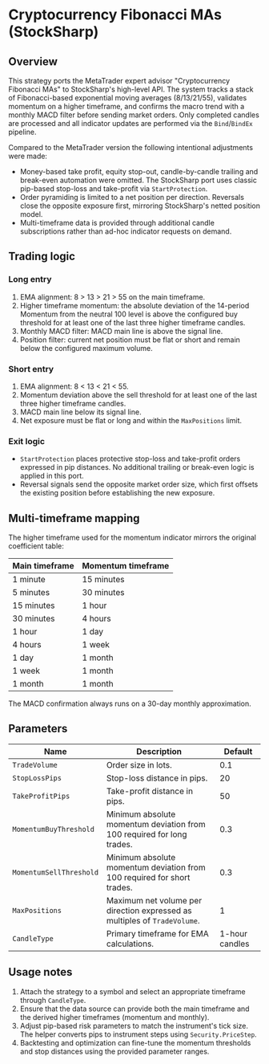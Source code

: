 # Cryptocurrency Fibonacci MAs (StockSharp)

## Overview
This strategy ports the MetaTrader expert advisor "Cryptocurrency Fibonacci MAs" to StockSharp's high-level API. The system tracks a stack of Fibonacci-based exponential moving averages (8/13/21/55), validates momentum on a higher timeframe, and confirms the macro trend with a monthly MACD filter before sending market orders. Only completed candles are processed and all indicator updates are performed via the `Bind`/`BindEx` pipeline.

Compared to the MetaTrader version the following intentional adjustments were made:
- Money-based take profit, equity stop-out, candle-by-candle trailing and break-even automation were omitted. The StockSharp port uses classic pip-based stop-loss and take-profit via `StartProtection`.
- Order pyramiding is limited to a net position per direction. Reversals close the opposite exposure first, mirroring StockSharp's netted position model.
- Multi-timeframe data is provided through additional candle subscriptions rather than ad-hoc indicator requests on demand.

## Trading logic
### Long entry
1. EMA alignment: 8 > 13 > 21 > 55 on the main timeframe.
2. Higher timeframe momentum: the absolute deviation of the 14-period Momentum from the neutral 100 level is above the configured buy threshold for at least one of the last three higher timeframe candles.
3. Monthly MACD filter: MACD main line is above the signal line.
4. Position filter: current net position must be flat or short and remain below the configured maximum volume.

### Short entry
1. EMA alignment: 8 < 13 < 21 < 55.
2. Momentum deviation above the sell threshold for at least one of the last three higher timeframe candles.
3. MACD main line below its signal line.
4. Net exposure must be flat or long and within the `MaxPositions` limit.

### Exit logic
- `StartProtection` places protective stop-loss and take-profit orders expressed in pip distances. No additional trailing or break-even logic is applied in this port.
- Reversal signals send the opposite market order size, which first offsets the existing position before establishing the new exposure.

## Multi-timeframe mapping
The higher timeframe used for the momentum indicator mirrors the original coefficient table:

| Main timeframe | Momentum timeframe |
| --- | --- |
| 1 minute | 15 minutes |
| 5 minutes | 30 minutes |
| 15 minutes | 1 hour |
| 30 minutes | 4 hours |
| 1 hour | 1 day |
| 4 hours | 1 week |
| 1 day | 1 month |
| 1 week | 1 month |
| 1 month | 1 month |

The MACD confirmation always runs on a 30-day monthly approximation.

## Parameters
| Name | Description | Default |
| --- | --- | --- |
| `TradeVolume` | Order size in lots. | 0.1 |
| `StopLossPips` | Stop-loss distance in pips. | 20 |
| `TakeProfitPips` | Take-profit distance in pips. | 50 |
| `MomentumBuyThreshold` | Minimum absolute momentum deviation from 100 required for long trades. | 0.3 |
| `MomentumSellThreshold` | Minimum absolute momentum deviation from 100 required for short trades. | 0.3 |
| `MaxPositions` | Maximum net volume per direction expressed as multiples of `TradeVolume`. | 1 |
| `CandleType` | Primary timeframe for EMA calculations. | 1-hour candles |

## Usage notes
1. Attach the strategy to a symbol and select an appropriate timeframe through `CandleType`.
2. Ensure that the data source can provide both the main timeframe and the derived higher timeframes (momentum and monthly).
3. Adjust pip-based risk parameters to match the instrument's tick size. The helper converts pips to instrument steps using `Security.PriceStep`.
4. Backtesting and optimization can fine-tune the momentum thresholds and stop distances using the provided parameter ranges.
